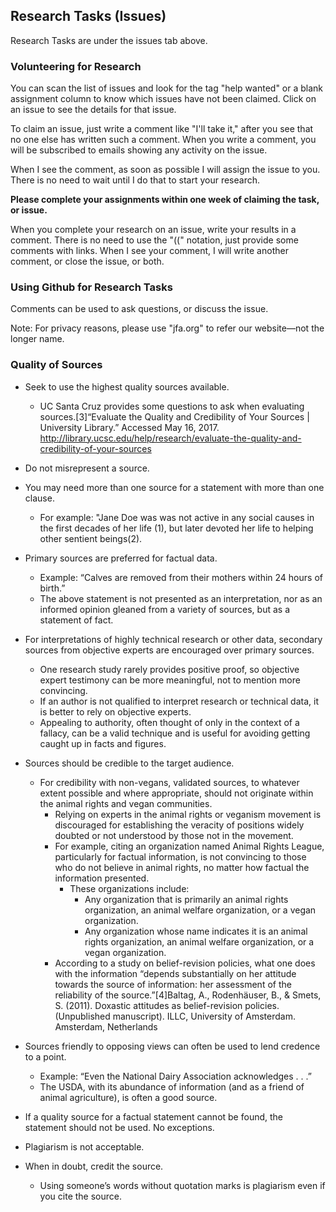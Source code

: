 ## Research Tasks (Issues)
Research Tasks are under the issues tab above. 


### Volunteering for Research
You can scan the list of issues and look for the tag "help wanted" or a blank assignment column to know which issues have not been claimed. Click on an issue to see the details for that issue.

To claim an issue, just write a comment like "I'll take it," after you see that no one else has written such a comment. When you write a comment, you will be subscribed to emails showing any activity on the issue.

When I see the comment, as soon as possible I will assign the issue to you. There is no need to wait until I do that to start your research.

**Please complete your assignments within one week of claiming the task, or issue.**

When you complete your research on an issue, write your results in a comment. There is no need to use the "((" notation, just provide some comments with links. When I see your comment, I will write another comment, or close the issue, or both.

### Using Github for Research Tasks

Comments can be used to ask questions, or discuss the issue.

Note: For privacy reasons, please use "jfa.org" to refer our website—not the longer name.

### Quality of Sources

* Seek to use the highest quality sources available.

  * UC Santa Cruz provides some questions to ask when evaluating sources.[3]“Evaluate the Quality and Credibility of Your Sources | University Library.” Accessed May 16, 2017. http://library.ucsc.edu/help/research/evaluate-the-quality-and-credibility-of-your-sources
* Do not misrepresent a source.
* You may need more than one source for a statement with more than one clause.
  * For example: "Jane Doe was was not active in any social causes in the first decades of her life (1), but later devoted her life to helping other sentient beings(2).
* Primary sources are preferred for factual data.
  * Example: “Calves are removed from their mothers within 24 hours of birth.”
  * The above statement is not presented as an interpretation, nor as an informed opinion gleaned from a variety of sources, but as a statement of fact.
* For interpretations of highly technical research or other data, secondary sources from objective experts are encouraged over primary sources.
  * One research study rarely provides positive proof, so objective expert testimony can be more meaningful, not to mention more convincing.
  * If an author is not qualified to interpret research or technical data, it is better to rely on objective experts.
  * Appealing to authority, often thought of only in the context of a fallacy, can be a valid technique and is useful for avoiding getting caught up in facts and figures.
* Sources should be credible to the target audience.
  * For credibility with non-vegans, validated sources, to whatever extent possible and where appropriate, should not originate within the animal rights and vegan communities.
    * Relying on experts in the animal rights or veganism movement is discouraged for establishing the veracity of positions widely doubted or not understood by those not in the movement.
    * For example, citing an organization named Animal Rights League, particularly for factual information, is not convincing to those who do not believe in animal rights, no matter how factual the information presented.
      * These organizations include:
          * Any organization that is primarily an animal rights organization, an animal welfare organization, or a vegan organization.
          * Any organization whose name indicates it is an animal rights organization, an animal welfare organization, or a vegan organization.
    * According to a study on belief-revision policies, what one does with the information “depends substantially on her attitude towards the source of information: her assessment of the reliability of the source.”[4]Baltag, A., Rodenhäuser, B., & Smets, S. (2011). Doxastic attitudes as belief-revision policies. (Unpublished manuscript). ILLC, University of Amsterdam. Amsterdam, Netherlands
* Sources friendly to opposing views can often be used to lend credence to a point.
    * Example: “Even the National Dairy Association acknowledges . . .”
    * The USDA, with its abundance of information (and as a friend of animal agriculture), is often a good source.
* If a quality source for a factual statement cannot be found, the statement should not be used. No exceptions.
* Plagiarism is not acceptable.
* When in doubt, credit the source.
  * Using someone’s words without quotation marks is plagiarism even if you cite the source.

